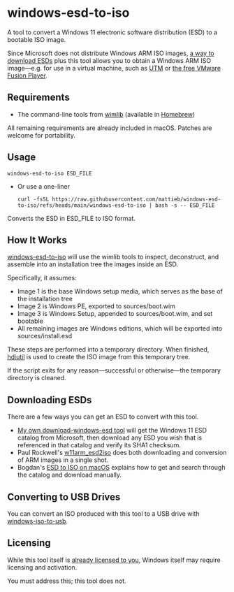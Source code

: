 # windows-esd-to-iso

A tool to convert a Windows 11 electronic software distribution (ESD) to a bootable ISO image.

Since Microsoft does not distribute Windows ARM ISO images, [a way to download ESDs](#downloading-esds) plus this tool allows you to obtain a Windows ARM ISO image—e.g. for use in a virtual machine, such as [UTM](https://getutm.app) or [the free VMware Fusion Player](https://www.vmware.com/go/getfusionplayer).

## Requirements

- The command-line tools from [wimlib](https://wimlib.net) (available in [Homebrew](https://brew.sh))

All remaining requirements are already included in macOS. Patches are welcome for portability.

## Usage

```shell
windows-esd-to-iso ESD_FILE
```

  - Or use a one-liner

    ```shell
    curl -fsSL https://raw.githubusercontent.com/mattieb/windows-esd-to-iso/refs/heads/main/windows-esd-to-iso | bash -s -- ESD_FILE
    ```

Converts the ESD in ESD_FILE to ISO format.

## How It Works

[windows-esd-to-iso](./windows-esd-to-iso) will use the wimlib tools to inspect, deconstruct, and assemble into an installation tree the images inside an ESD.

Specifically, it assumes:

- Image 1 is the base Windows setup media, which serves as the base of the installation tree
- Image 2 is Windows PE, exported to sources/boot.wim
- Image 3 is Windows Setup, appended to sources/boot.wim, and set bootable
- All remaining images are Windows editions, which will be exported into sources/install.esd

These steps are performed into a temporary directory. When finished, [hdiutil](https://ss64.com/osx/hdiutil.html) is used to create the ISO image from this temporary tree.

If the script exits for any reason—successful or otherwise—the temporary directory is cleaned.

## Downloading ESDs

There are a few ways you can get an ESD to convert with this tool.

- [My own download-windows-esd tool](https://github.com/mattieb/download-windows-esd) will get the Windows 11 ESD catalog from Microsoft, then download any ESD you wish that is referenced in that catalog and verify its SHA1 checksum.
- Paul Rockwell's [w11arm_esd2iso](https://communities.vmware.com/t5/VMware-Fusion-Documents/w11arm-esd2iso-a-utility-to-create-Windows-11-ARM-ISOs-from/ta-p/2957381) does both downloading and conversion of ARM images in a single shot.
- Bogdan's [ESD to ISO on macOS](https://gist.github.com/b0gdanw/e36ea84828dbd19e03eff6158f1fc77c) explains how to get and search through the catalog and download manually.

## Converting to USB Drives

You can convert an ISO produced with this tool to a USB drive with [windows-iso-to-usb](https://github.com/mattieb/windows-iso-to-usb).

## Licensing

While this tool itself is [already licensed to you](./LICENSE.md), Windows itself may require licensing and activation.

You must address this; this tool does not.
